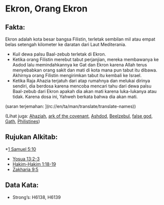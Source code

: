# Ekron, Orang Ekron

## Fakta:

Ekron adalah kota besar bangsa Filistin, terletak sembilan mil atau empat belas setengah kilometer ke daratan dari Laut Mediterania.

* Kuil dewa palsu Baal-zebub terletak di Ekron.
* Ketika orang Filistin merebut tabut perjanjian, mereka membawanya ke Asdod lalu memindahkannya ke Gat dan Ekron karena Allah terus menyebabkan orang sakit dan mati di kota mana pun tabut itu dibawa. Akhirnya orang Filistin mengirimkan tabut itu kembali ke Israel.
* Ketika Raja Ahazia terjatuh dari atap rumahnya dan melukai dirinya sendiri, dia berdosa karena mencoba mencari tahu dari dewa palsu Baal-zebub dari Ekron apakah dia akan mati karena luka-lukanya atau tidak. Karena dosa ini, Yahweh berkata bahwa dia akan mati.

(saran terjemahan: ](rc://en/ta/man/translate/translate-names))

(Lihat juga: [Ahaziah](../names/ahaziah.md), [ark of the covenant](../kt/arkofthecovenant.md), [Ashdod](../names/ashdod.md), [Beelzebul](../names/beelzebul.md), [false god](../kt/falsegod.md), [Gath](../names/gath.md), [Philistines](../names/philistines.md))

## Rujukan Alkitab:

*[1 Samuel 5:10](rc://en/tn/help/1sa/05/10)
* [Yosua 13:2-3](rc://en/tn/help/jos/13/02)
* [Hakim-Hakim 1:18-19](rc://en/tn/help/jdg/01/18)
* [Zakharia 9:5](rc://en/tn/help/zec/09/05)

## Data Kata:

* Strong’s: H6138, H6139
